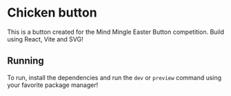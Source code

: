 # Chicken button

This is a button created for the Mind Mingle Easter Button competition. Build using React, Vite and SVG!

## Running

To run, install the dependencies and run the `dev` or `preview` command using your favorite package manager!
